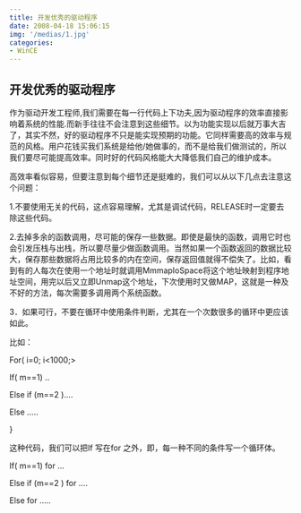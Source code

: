 ```yaml
---
title: 开发优秀的驱动程序
date: 2008-04-18 15:06:15
img: '/medias/1.jpg'
categories:
- WinCE
---
```



## 开发优秀的驱动程序

作为驱动开发工程师,我们需要在每一行代码上下功夫,因为驱动程序的效率直接影响着系统的性能.而新手往往不会注意到这些细节。以为功能实现以后就万事大吉了，其实不然，好的驱动程序不只是能实现预期的功能。它同样需要高的效率与规范的风格。用户花钱买我们系统是给他/她做事的，而不是给我们做测试的，所以我们要尽可能提高效率。同时好的代码风格能大大降低我们自己的维护成本。

高效率看似容易，但要注意到每个细节还是挺难的，我们可以从以下几点去注意这个问题：

1.不要使用无关的代码，这点容易理解，尤其是调试代码，RELEASE时一定要去除这些代码。

2.去掉多余的函数调用，尽可能的保存一些数据。即使是最快的函数，调用它时也会引发压栈与出栈，所以要尽量少做函数调用。当然如果一个函数返回的数据比较大，保存那些数据将占用比较多的内在空间，保存返回值就得不偿失了。比如，看到有的人每次在使用一个地址时就调用MmmapIoSpace将这个地址映射到程序地址空间，用完以后又立即Unmap这个地址，下次使用时又做MAP，这就是一种及不好的方法，每次需要多调用两个系统函数。

3．如果可行，不要在循环中使用条件判断，尤其在一个次数很多的循环中更应该如此。

比如：

For( i=0; i<1000;>

If( m==1) ..

Else if (m==2 )….

Else …..

}

这种代码，我们可以把If 写在for 之外，即，每一种不同的条件写一个循环体。

If( m==1) for ...

Else if (m==2 ) for ….

Else for …..